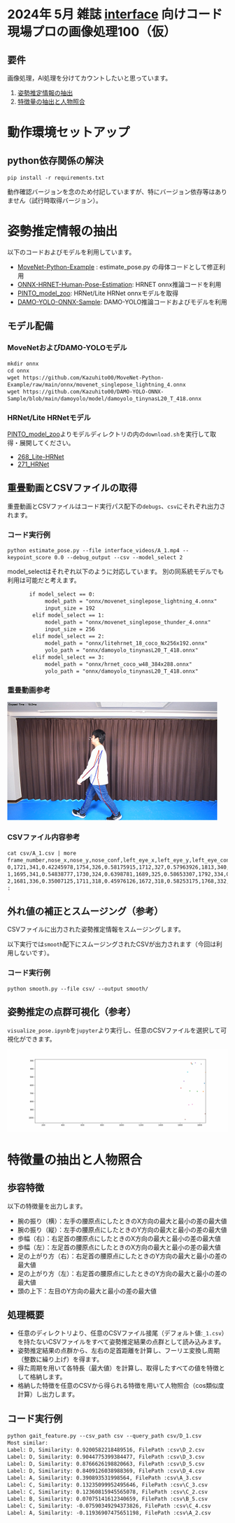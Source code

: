 # 2024年 5月 雑誌 [interface](https://interface.cqpub.co.jp/) 向けコード 現場プロの画像処理100（仮）

## 要件

画像処理，AI処理を分けてカウントしたいと思っています。

1. [姿勢推定情報の抽出](#姿勢推定情報の抽出)
2. [特徴量の抽出と人物照合](#特徴量の抽出と人物照合)

# 動作環境セットアップ

## python依存関係の解決
```
pip install -r requirements.txt
```
動作確認バージョンを念のため付記していますが、特にバージョン依存等はありません（試行時取得バージョン）。

# 姿勢推定情報の抽出

以下のコードおよびモデルを利用しています。

- [MoveNet-Python-Example](https://github.com/Kazuhito00/MoveNet-Python-Example) : estimate_pose.py の母体コードとして修正利用
- [ONNX-HRNET-Human-Pose-Estimation](https://github.com/ibaiGorordo/ONNX-HRNET-Human-Pose-Estimation): HRNET onnx推論コードを利用
- [PINTO_model_zoo](https://github.com/PINTO0309/PINTO_model_zoo): HRNet/Lite HRNet onnxモデルを取得
- [DAMO-YOLO-ONNX-Sample](https://github.com/Kazuhito00/DAMO-YOLO-ONNX-Sample): DAMO-YOLO推論コードおよびモデルを利用

## モデル配備

### MoveNetおよびDAMO-YOLOモデル
```
mkdir onnx
cd onnx
wget https://github.com/Kazuhito00/MoveNet-Python-Example/raw/main/onnx/movenet_singlepose_lightning_4.onnx
wget https://github.com/Kazuhito00/DAMO-YOLO-ONNX-Sample/blob/main/damoyolo/model/damoyolo_tinynasL20_T_418.onnx
```

### HRNet/Lite HRNetモデル

[PINTO_model_zoo](https://github.com/PINTO0309/PINTO_model_zoo)よりモデルディレクトリの内の`download.sh`を実行して取得・展開してください。

- [268_Lite-HRNet](https://github.com/PINTO0309/PINTO_model_zoo/tree/main/268_Lite-HRNet)
- [271_HRNet](https://github.com/PINTO0309/PINTO_model_zoo/tree/main/271_HRNet)



## 重畳動画とCSVファイルの取得
重畳動画とCSVファイルはコード実行パス配下の`debugs`、`csv`にそれぞれ出力されます。

### コード実行例
```
python estimate_pose.py --file interface_videos/A_1.mp4 --keypoint_score 0.0 --debug_output --csv --model_select 2
```

model_selectはそれぞれ以下のように対応しています。
別の同系統モデルでも利用は可能だと考えます。
```
       if model_select == 0:
            model_path = "onnx/movenet_singlepose_lightning_4.onnx"
            input_size = 192
        elif model_select == 1:
            model_path = "onnx/movenet_singlepose_thunder_4.onnx"
            input_size = 256
        elif model_select == 2:
            model_path = "onnx/litehrnet_18_coco_Nx256x192.onnx"
            yolo_path = "onnx/damoyolo_tinynasL20_T_418.onnx"
        elif model_select == 3:
            model_path = "onnx/hrnet_coco_w48_384x288.onnx"
            yolo_path = "onnx/damoyolo_tinynasL20_T_418.onnx"
```

### 重畳動画参考

![img.png](img.png)

### CSVファイル内容参考
```
cat csv/A_1.csv | more
frame_number,nose_x,nose_y,nose_conf,left_eye_x,left_eye_y,left_eye_conf,right_eye_x,right_eye_y,right_eye_conf,left_ear_x,left_ear_y,left_ear_conf,right_ear_x,right_ear_y,right_ear_conf,left_shoulder_x,left_shoulder_y,left_shoulder_conf,right_shoulder_x,right_shoulder_y,right_shoulder_conf,left_elbow_x,left_elbow_y,left_elbow_conf,right_elbow_x,right_elbow_y,right_elbow_conf,left_wrist_x,left_wrist_y,left_wrist_conf,right_wrist_x,right_wrist_y,right_wrist_conf,left_hip_x,left_hip_y,left_hip_conf,right_hip_x,right_hip_y,right_hip_conf,left_knee_x,left_knee_y,left_knee_conf,right_knee_x,right_knee_y,right_knee_conf,left_ankle_x,left_ankle_y,left_ankle_conf,right_ankle_x,right_ankle_y,right_ankle_conf
0,1721,341,0.42245978,1754,326,0.58175915,1712,327,0.57963926,1813,340,0.53507954,1718,339,0.34348637,1860,441,0.46571508,1676,438,0.47710404,1847,576,0.38557935,1638,550,0.4466851,1835,677,0.20385751,1607,635,0.46187034,1774,676,0.49937767,1697,670,0.42545134,1686,841,0.5424488,1723,835,0.39171275,1650,1020,0.54304403,1855,951,0.45132017
1,1695,341,0.54838777,1730,324,0.6398781,1689,325,0.58653307,1792,334,0.56611574,1699,333,0.36779,1837,439,0.4850201,1666,425,0.3702311,1846,581,0.42863387,1637,543,0.34322596,1795,695,0.29519293,1606,633,0.43505612,1754,677,0.5251442,1672,671,0.5427353,1709,849,0.58842784,1703,837,0.3515209,1667,1032,0.4859239,1796,955,0.48823303
2,1681,336,0.35007125,1711,318,0.45976126,1672,318,0.58253175,1768,332,0.6261512,1674,326,0.28464645,1798,434,0.3731395,1660,423,0.58527696,1856,574,0.35121065,1624,538,0.24173298,1803,697,0.3472525,1591,617,0.47504622,1737,677,0.5850502,1636,667,0.5085149,1692,843,0.5882794,1652,832,0.4899592,1675,1017,0.45458704,1759,943,0.46876293
:
```

## 外れ値の補正とスムージング（参考）
CSVファイルに出力された姿勢推定情報をスムージングします。

以下実行では`smooth`配下にスムージングされたCSVが出力されます（今回は利用しないです）。

### コード実行例
```
python smooth.py --file csv/ --output smooth/
```

## 姿勢推定の点群可視化（参考）
`visualize_pose.ipynb`を`jupyter`より実行し、任意のCSVファイルを選択して可視化ができます。

![animation.gif](animation.gif)

# 特徴量の抽出と人物照合

## 歩容特徴

以下の特徴量を出力します。

- 腕の振り（横）：左手の腰原点にしたときのX方向の最大と最小の差の最大値
- 腕の振り（縦）：左手の腰原点にしたときのY方向の最大と最小の差の最大値 
- 歩幅（右）：右足首の腰原点にしたときのX方向の最大と最小の差の最大値 
- 歩幅（左）：左足首の腰原点にしたときのX方向の最大と最小の差の最大値 
- 足の上がり方（右）：右足首の腰原点にしたときのY方向の最大と最小の差の最大値 
- 足の上がり方（左）：右足首の腰原点にしたときのY方向の最大と最小の差の最大値 
- 頭の上下：左目のY方向の最大と最小の差の最大値

## 処理概要

- 任意のディレクトリより、任意のCSVファイル接尾（デフォルト値:`_1.csv`）を持たないCSVファイルをすべて姿勢推定結果の点群として読み込みます。
- 姿勢推定結果の点群から、左右の足首距離を計算し、フーリエ変換し周期（整数に繰り上げ）を得ます。 
- 得た周期を用いて各特長（最大値）を計算し、取得したすべての値を特徴として格納します。
- 格納した特徴を任意のCSVから得られる特徴を用いて人物照合（cos類似度計算）し出力します。

## コード実行例
```
python gait_feature.py --csv_path csv --query_path csv/D_1.csv            
Most similar:
Label: D, Similarity: 0.9200582218489516, FilePath :csv\D_2.csv
Label: D, Similarity: 0.9044775399384477, FilePath :csv\D_3.csv
Label: D, Similarity: 0.8766626198820663, FilePath :csv\D_5.csv
Label: D, Similarity: 0.8409126038988369, FilePath :csv\D_4.csv
Label: A, Similarity: 0.390893531998564, FilePath :csv\A_3.csv
Label: C, Similarity: 0.13235099952495646, FilePath :csv\C_3.csv
Label: C, Similarity: 0.12360815945565078, FilePath :csv\C_2.csv
Label: B, Similarity: 0.07075141612340659, FilePath :csv\B_5.csv
Label: C, Similarity: -0.07590349294373826, FilePath :csv\C_4.csv
Label: A, Similarity: -0.11936907475651198, FilePath :csv\A_2.csv
```
